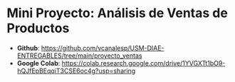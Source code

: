 
# Mini Proyecto: Análisis de Ventas de Productos

* **Github**: https://github.com/vcanalesp/USM-DIAE-ENTREGABLES/tree/main/proyecto_ventas
* **Google Colab**: https://colab.research.google.com/drive/1YVGXTt1bO9-hQJfEpBEqqiT3CSE6oc4g?usp=sharing
